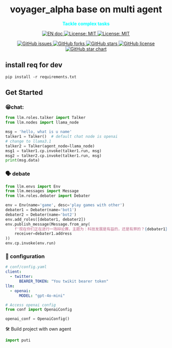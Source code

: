 <h1 align="center"><strong>voyager_alpha base on multi agent</strong></h1>
<p align="center" style="color: aqua"><b>Tackle complex tasks</b></p>

<p align="center">
    <a href="./README.md">
        <img src="https://img.shields.io/badge/document-English-blue.svg" alt="EN doc">
    </a>
    <a href="https://opensource.org/licenses/MIT">
        <img src="https://img.shields.io/badge/License-MIT-blue.svg" alt="License: MIT">
    </a>
    <a href="./docs/ROADMAP.MD">
        <img src="https://img.shields.io/badge/ROADMAP-ROADMAP-blue.svg" alt="License: MIT">
    </a>
</p>


<p align="center">
    <!-- Project Stats -->
    <a href="https://github.com/aivoyager/puti/issues">
        <img src="https://img.shields.io/github/issues/aivoyager/puti" alt="GitHub issues">
    </a>
    <a href="https://github.com/aivoyager/puti/network">
        <img src="https://img.shields.io/github/forks/aivoyager/puti" alt="GitHub forks">
    </a>
    <a href="https://github.com/aivoyager/puti/stargazers">
        <img src="https://img.shields.io/github/stars/aivoyager/puti" alt="GitHub stars">
    </a>
    <a href="https://github.com/aivoyager/puti/blob/main/LICENSE">
        <img src="https://img.shields.io/github/license/aivoyager/puti" alt="GitHub license">
    </a>
    <a href="https://star-history.com/#aivoyager/puti">
        <img src="https://img.shields.io/github/stars/aivoyager/puti?style=social" alt="GitHub star chart">
    </a>
</p>

## install req for dev
```shell
pip install -r requirements.txt
```

## Get Started
### 😁chat: 
```python
from llm.roles.talker import Talker
from llm.nodes import llama_node

msg = 'hello, what is u name'
talker1 = Talker()  # default chat node is openai
# change to llama3.1
talker2 = Talker(agent_node=llama_node)
msg1 = talker1.cp.invoke(talker1.run, msg)
msg2 = talker2.cp.invoke(talker1.run, msg)
print(msg.data)
```
### 🗣️️ debate
```python
from llm.envs import Env
from llm.messages import Message
from llm.roles.debater import Debater

env = Env(name='game', desc='play games with other')
debater1 = Debater(name='bot1')
debater2 = Debater(name='bot2')
env.add_roles([debater1, debater2])
env.publish_message(Message.from_any(
    f'现在你们正在进行一场辩论赛，主题为：科技发展是有益的，还是有弊的？{debater1}为正方 {debater2}为反方',
    receiver=debater1.address
))
env.cp.invoke(env.run)
```
### 🔑 configuration
```yaml
# conf/config.yaml
client:
  - twitter:
      BEARER_TOKEN: "You twikit bearer token"
llm:
  - openai:
      MODEL: "gpt-4o-mini"
```

```python
# Access openai config
from conf import OpenaiConfig

openai_conf = OpenaiConfig()
```
🛠 Build project with own agent

```python
import puti
```

